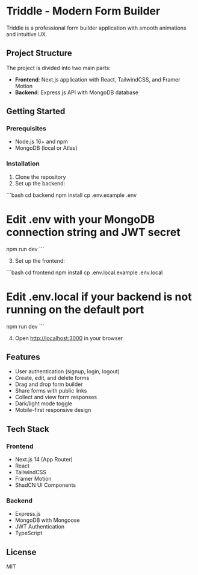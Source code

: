 # Triddle - Modern Form Builder

Triddle is a professional form builder application with smooth animations and intuitive UX.

## Project Structure

The project is divided into two main parts:

- **Frontend**: Next.js application with React, TailwindCSS, and Framer Motion
- **Backend**: Express.js API with MongoDB database

## Getting Started

### Prerequisites

- Node.js 16+ and npm
- MongoDB (local or Atlas)

### Installation

1. Clone the repository
2. Set up the backend:

\`\`\`bash
cd backend
npm install
cp .env.example .env
# Edit .env with your MongoDB connection string and JWT secret
npm run dev
\`\`\`

3. Set up the frontend:

\`\`\`bash
cd frontend
npm install
cp .env.local.example .env.local
# Edit .env.local if your backend is not running on the default port
npm run dev
\`\`\`

4. Open [http://localhost:3000](http://localhost:3000) in your browser

## Features

- User authentication (signup, login, logout)
- Create, edit, and delete forms
- Drag and drop form builder
- Share forms with public links
- Collect and view form responses
- Dark/light mode toggle
- Mobile-first responsive design

## Tech Stack

### Frontend
- Next.js 14 (App Router)
- React
- TailwindCSS
- Framer Motion
- ShadCN UI Components

### Backend
- Express.js
- MongoDB with Mongoose
- JWT Authentication
- TypeScript

## License

MIT
